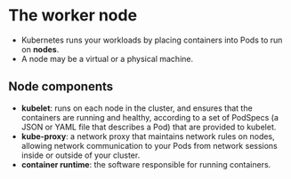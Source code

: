 # The worker node

- Kubernetes runs your workloads by placing containers into Pods to run on **nodes**.
- A node may be a virtual or a physical machine.

## Node components

- **kubelet**: runs on each node in the cluster, and ensures that the containers are running and healthy, according to a set of PodSpecs (a JSON or YAML file that describes a Pod) that are provided to kubelet.
- **kube-proxy**: a network proxy that maintains network rules on nodes, allowing network communication to your Pods from network sessions inside or outside of your cluster.
- **container runtime**: the software responsible for running containers.

